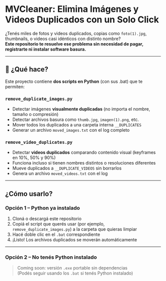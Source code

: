 # MVCleaner: Elimina Imágenes y Videos Duplicados con un Solo Click

¿Tenés miles de fotos y videos duplicados, copias como `foto(1).jpg`, thumbnails, o videos casi idénticos con distinto nombre?  
**Este repositorio te resuelve ese problema sin necesidad de pagar, registrarte ni instalar software basura.**

---

## 🚀 ¿Qué hace?

Este proyecto contiene **dos scripts en Python** (con sus .bat) que te permiten:

### `remove_duplicate_images.py`
- Detectar imágenes **visualmente duplicadas** (no importa el nombre, tamaño o compresión)
- Detectar archivos basura como `thumb.jpg`, `imagen(1).png`, etc.
- Mover todos los duplicados a una carpeta interna `__DUPLICATES`
- Generar un archivo `moved_images.txt` con el log completo

### `remove_video_duplicates.py`
- Detectar **videos duplicados** comparando contenido visual (keyframes en 10%, 50% y 90%)
- Funciona incluso si tienen nombres distintos o resoluciones diferentes
- Mueve duplicados a `__DUPLICATE_VIDEOS` sin borrarlos
- Genera un archivo `moved_videos.txt` con el log

---

## ¿Cómo usarlo?

### Opción 1 – Python ya instalado

1. Cloná o descargá este repositorio
2. Copiá el script que querés usar (por ejemplo, `remove_duplicate_images.py`) a la carpeta que quieras limpiar
3. Hacé doble clic en el `.bat` correspondiente  
4. ¡Listo! Los archivos duplicados se moverán automáticamente

---

### Opción 2 – No tenés Python instalado

> Coming soon: versión `.exe` portable sin dependencias  
> (Podés seguir usando los `.bat` si tenés Python instalado)

